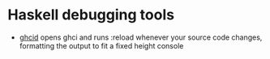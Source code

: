 # Haskell debugging tools

* [ghcid](https://github.com/ndmitchell/ghcid)
  opens ghci and runs :reload whenever your source code changes, formatting the output to fit a fixed height console
